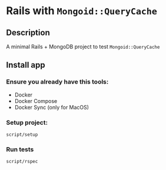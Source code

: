 # Rails with `Mongoid::QueryCache`

## Description

A minimal Rails + MongoDB project to test `Mongoid::QueryCache`

## Install app

### Ensure you already have this tools:
  - Docker
  - Docker Compose
  - Docker Sync (only for MacOS)

### Setup project:

`script/setup`

### Run tests

`script/rspec`
